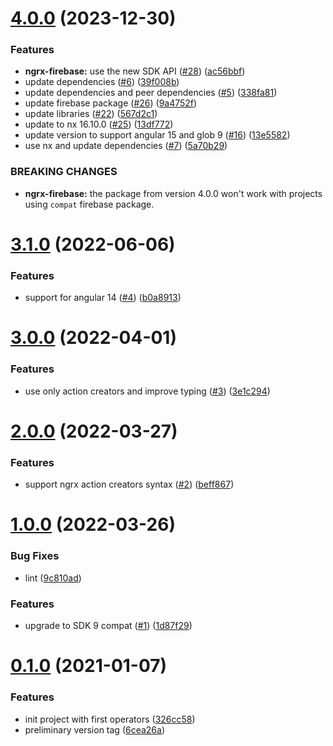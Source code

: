 # [4.0.0](https://github.com/flyflex/ngflex-libs/compare/3.1.0...4.0.0) (2023-12-30)


### Features

* **ngrx-firebase:** use the new SDK API ([#28](https://github.com/flyflex/ngflex-libs/issues/28)) ([ac56bbf](https://github.com/flyflex/ngflex-libs/commit/ac56bbf219bfbab9e88086c5dc7a00b37e2b2065))
* update dependencies ([#6](https://github.com/flyflex/ngflex-libs/issues/6)) ([39f008b](https://github.com/flyflex/ngflex-libs/commit/39f008bb4d7c846790712252cdd02f0fd1c63c68))
* update dependencies and peer dependencies ([#5](https://github.com/flyflex/ngflex-libs/issues/5)) ([338fa81](https://github.com/flyflex/ngflex-libs/commit/338fa81776aa2a68e87f6cca27abd2cf1e76476a))
* update firebase package ([#26](https://github.com/flyflex/ngflex-libs/issues/26)) ([9a4752f](https://github.com/flyflex/ngflex-libs/commit/9a4752f4042835252597f2bc97d805af403cac8c))
* update libraries ([#22](https://github.com/flyflex/ngflex-libs/issues/22)) ([567d2c1](https://github.com/flyflex/ngflex-libs/commit/567d2c110cbb2473bb48113ac277368f9cebac2f))
* update to nx 16.10.0 ([#25](https://github.com/flyflex/ngflex-libs/issues/25)) ([13df772](https://github.com/flyflex/ngflex-libs/commit/13df772439b2c969e2f5270edb1e45317c353297))
* update version to support angular 15 and glob 9 ([#16](https://github.com/flyflex/ngflex-libs/issues/16)) ([13e5582](https://github.com/flyflex/ngflex-libs/commit/13e55821d5f730d2b92c8956a42dc0946729c2cb))
* use nx and update dependencies ([#7](https://github.com/flyflex/ngflex-libs/issues/7)) ([5a70b29](https://github.com/flyflex/ngflex-libs/commit/5a70b29ce0bc22d8c1cb31bc907fa3dd2162b6e9))


### BREAKING CHANGES

* **ngrx-firebase:** the package from version 4.0.0 won't work with projects using `compat` firebase package.



# [3.1.0](https://github.com/flyflex/ngflex-libs/compare/3.0.0...3.1.0) (2022-06-06)


### Features

* support for angular 14 ([#4](https://github.com/flyflex/ngflex-libs/issues/4)) ([b0a8913](https://github.com/flyflex/ngflex-libs/commit/b0a891343e9ed3a9f2e51e5eb5a407c9336a1c12))



# [3.0.0](https://github.com/flyflex/ngflex-libs/compare/2.0.0...3.0.0) (2022-04-01)


### Features

* use only action creators and improve typing ([#3](https://github.com/flyflex/ngflex-libs/issues/3)) ([3e1c294](https://github.com/flyflex/ngflex-libs/commit/3e1c29492c659dae7f269df76263277f39d5159a))



# [2.0.0](https://github.com/flyflex/ngflex-libs/compare/1.0.0...2.0.0) (2022-03-27)


### Features

* support ngrx action creators syntax ([#2](https://github.com/flyflex/ngflex-libs/issues/2)) ([beff867](https://github.com/flyflex/ngflex-libs/commit/beff867ed381003fbd47a5da5100796adbb8a834))



# [1.0.0](https://github.com/flyflex/ngflex-libs/compare/0.1.0...1.0.0) (2022-03-26)


### Bug Fixes

* lint ([9c810ad](https://github.com/flyflex/ngflex-libs/commit/9c810adf9135bcd6ff6a7b9dd6b6bfe6db7fa02d))


### Features

* upgrade to SDK 9 compat ([#1](https://github.com/flyflex/ngflex-libs/issues/1)) ([1d87f29](https://github.com/flyflex/ngflex-libs/commit/1d87f29b4a96538765d2f982398a5d3aa40e5920))



# [0.1.0](https://github.com/flyflex/ngflex-libs/compare/326cc58ff0ad1cf7c21bec06bac3c37d36839982...0.1.0) (2021-01-07)


### Features

* init project with first operators ([326cc58](https://github.com/flyflex/ngflex-libs/commit/326cc58ff0ad1cf7c21bec06bac3c37d36839982))
* preliminary version tag ([6cea26a](https://github.com/flyflex/ngflex-libs/commit/6cea26a4e78f5dbeb1b0dfa03c8de25187b5a2a7))




